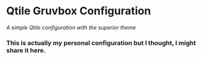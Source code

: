 # Qtile Gruvbox Configuration
*A simple Qtile configuration with the superior theme*

### This is actually my personal configuration but I thought, I might share it here.

